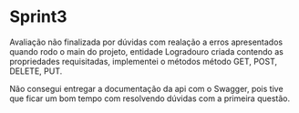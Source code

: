 # Sprint3

Avaliação não finalizada por dúvidas com realação a erros apresentados quando rodo o main do projeto, entidade Logradouro criada contendo as propriedades requisitadas, implementei o métodos método GET, POST, DELETE, PUT.

Não consegui entregar a documentação da api com o Swagger, pois tive que ficar um bom tempo com resolvendo dúvidas com a primeira questão.
